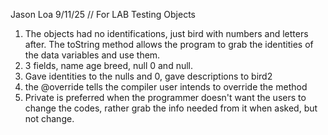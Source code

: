 Jason Loa
9/11/25
// For LAB Testing Objects

1) The objects had no identifications, just bird with numbers and letters after. The toString method allows the program to grab the identities of the data variables and use them.
2) 3 fields, name age breed, null 0 and null.
3) Gave identities to the nulls and 0, gave descriptions to bird2
4) the @override tells the compiler user intends to override the method 
5) Private is preferred when the programmer doesn't want the users to change the codes, rather grab the info needed from it when asked, but not change. 
